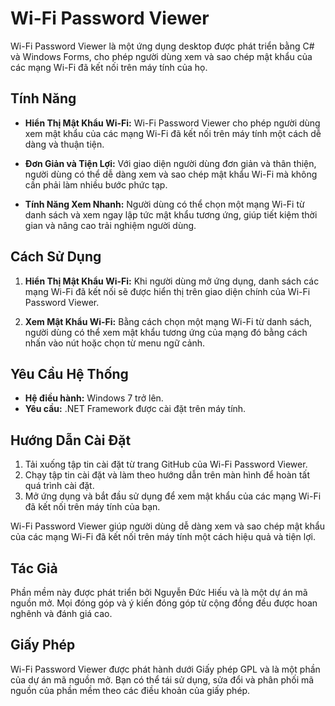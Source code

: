 # Wi-Fi Password Viewer

Wi-Fi Password Viewer là một ứng dụng desktop được phát triển bằng C# và Windows Forms, cho phép người dùng xem và sao chép mật khẩu của các mạng Wi-Fi đã kết nối trên máy tính của họ.

## Tính Năng

- **Hiển Thị Mật Khẩu Wi-Fi:** Wi-Fi Password Viewer cho phép người dùng xem mật khẩu của các mạng Wi-Fi đã kết nối trên máy tính một cách dễ dàng và thuận tiện.

- **Đơn Giản và Tiện Lợi:** Với giao diện người dùng đơn giản và thân thiện, người dùng có thể dễ dàng xem và sao chép mật khẩu Wi-Fi mà không cần phải làm nhiều bước phức tạp.

- **Tính Năng Xem Nhanh:** Người dùng có thể chọn một mạng Wi-Fi từ danh sách và xem ngay lập tức mật khẩu tương ứng, giúp tiết kiệm thời gian và nâng cao trải nghiệm người dùng.

## Cách Sử Dụng

1. **Hiển Thị Mật Khẩu Wi-Fi:** Khi người dùng mở ứng dụng, danh sách các mạng Wi-Fi đã kết nối sẽ được hiển thị trên giao diện chính của Wi-Fi Password Viewer.

2. **Xem Mật Khẩu Wi-Fi:** Bằng cách chọn một mạng Wi-Fi từ danh sách, người dùng có thể xem mật khẩu tương ứng của mạng đó bằng cách nhấn vào nút hoặc chọn từ menu ngữ cảnh.

## Yêu Cầu Hệ Thống

- **Hệ điều hành:** Windows 7 trở lên.
- **Yêu cầu:** .NET Framework được cài đặt trên máy tính.

## Hướng Dẫn Cài Đặt

1. Tải xuống tập tin cài đặt từ trang GitHub của Wi-Fi Password Viewer.
2. Chạy tập tin cài đặt và làm theo hướng dẫn trên màn hình để hoàn tất quá trình cài đặt.
3. Mở ứng dụng và bắt đầu sử dụng để xem mật khẩu của các mạng Wi-Fi đã kết nối trên máy tính của bạn.

Wi-Fi Password Viewer giúp người dùng dễ dàng xem và sao chép mật khẩu của các mạng Wi-Fi đã kết nối trên máy tính một cách hiệu quả và tiện lợi.

## Tác Giả

Phần mềm này được phát triển bởi Nguyễn Đức Hiếu và là một dự án mã nguồn mở. Mọi đóng góp và ý kiến đóng góp từ cộng đồng đều được hoan nghênh và đánh giá cao.

## Giấy Phép

Wi-Fi Password Viewer được phát hành dưới Giấy phép GPL và là một phần của dự án mã nguồn mở. Bạn có thể tái sử dụng, sửa đổi và phân phối mã nguồn của phần mềm theo các điều khoản của giấy phép.
